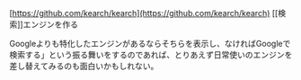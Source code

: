 
[https://github.com/kearch/kearch](https://github.com/kearch/kearch)
[[検索]]エンジンを作る

Googleよりも特化したエンジンがあるならそちらを表示し、なければGoogleで検索する」という振る舞いをするのであれば、とりあえず日常使いのエンジンを差し替えてみるのも面白いかもしれない。
